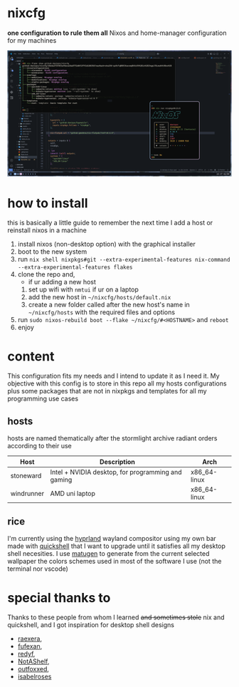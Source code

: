 # nixcfg
**one configuration to rule them all**
Nixos and home-manager configuration for my machines

![](./assets/docs/desktop.png)

# how to install
this is basically a little guide to remember the next time I add a host or reinstall nixos in a machine
1. install nixos (non-desktop option) with the graphical installer
2. boot to the new system
3. run `nix shell nixpkgs#git --extra-experimental-features nix-command --extra-experimental-features flakes`
4. clone the repo and,
    - if ur adding a new host
    1. set up wifi with `nmtui` if ur on a laptop
    2. add the new host in `~/nixcfg/hosts/default.nix`
    2. create a new folder called after the new host's name in `~/nixcfg/hosts` with the required files and options
5. run `sudo nixos-rebuild boot --flake ~/nixcfg/#<HOSTNAME>` and `reboot`
6. enjoy

# content
This configuration fits my needs and I intend to update it as I need it. My objective with this config is to store in this repo all my hosts configurations plus some packages that are not in nixpkgs and templates for all my programming use cases

## hosts
hosts are named thematically after the stormlight archive radiant orders according to their use

| Host       | Description                                         | Arch          |
|------------|-----------------------------------------------------|---------------|
| stoneward  | Intel + NVIDIA desktop, for programming and gaming  | x86_64-linux  |
| windrunner | AMD uni laptop                                      | x86_64-linux  |

## rice
I'm currently using the [hyprland](https://hypr.land) wayland compositor using my own bar made with [quickshell](https://quickshell.org/) that I want to upgrade until it satisfies all my desktop shell necesities.
I use [matugen](https://github.com/InioX/matugen) to generate from the current selected wallpaper the colors schemes used in most of the software I use (not the terminal nor vscode)

# special thanks to
Thanks to these people from whom I learned ~~and sometimes stole~~ nix and quickshell, and I got inspiration for desktop shell designs

- [raexera](https://github.com/raexera/yuki),
- [fufexan](https://github.com/fufexan/dotfiles),
- [redyf](https://github.com/redyf/nixdots),
- [NotAShelf](https://github.com/NotAShelf/nyx),
- [outfoxxed](https://git.outfoxxed.me/outfoxxed/nixnew),
- [isabelroses](https://github.com/isabelroses/dotfiles)
